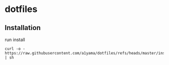 # dotfiles

## Installation
run install
```
curl -o - https://raw.githubusercontent.com/a1yama/dotfiles/refs/heads/master/install | sh
```
